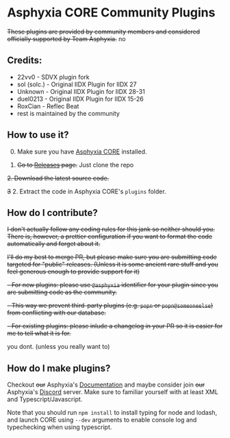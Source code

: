 # Asphyxia CORE Community Plugins

~~These plugins are provided by community members and considered officially supported by Team Asphyxia.~~ no

## Credits:
- 22vv0 - SDVX plugin fork
- sol (solc.) - Original IIDX Plugin for IIDX 27
- Unknown - Original IIDX Plugin for IIDX 28-31
- duel0213 - Original IIDX Plugin for IIDX 15-26
- RoxCian - Reflec Beat
- rest is maintained by the community

## How to use it?

0. Make sure you have [Asphyxia CORE](https://asphyxia-core.github.io/) installed.

2. ~~Go to [Releases](https://github.com/asphyxia-core/plugins/releases) page.~~ Just clone the repo

~~2. Download the latest source code.~~

~~3~~ 2. Extract the code in Asphyxia CORE's `plugins` folder.

## How do I contribute?

~~I don't actually follow any coding rules for this jank so neither should you. There is, however, a prettier configuration if you want to format the code automatically and forget about it.~~

~~I'll do my best to merge PR, but please make sure you are submitting code targeted for "public" releases. (Unless it is some ancient rare stuff and you feel generous enough to provide support for it)~~

~~- For new plugins: please use `@asphyxia` identifier for your plugin since you are submitting code as the community.~~

~~- This way we prevent third-party plugins (e.g. `popn` or `popn@someoneelse`) from conflicting with our database.~~

~~- For existing plugins: please inlude a changelog in your PR so it is easier for me to tell what it is for.~~

you dont. (unless you really want to)

## How do I make plugins?

Checkout ~~our~~ Asphyxia's [Documentation](https://asphyxia-core.github.io/typedoc/) and maybe consider join ~~our~~ Asphyxia's [Discord](https://discord.gg/3TW3BDm) server. Make sure to familiar yourself with at least XML and Typescript/Javascript.

Note that you should run `npm install` to install typing for node and lodash, and launch CORE using `--dev` arguments to enable console log and typechecking when using typescript.
